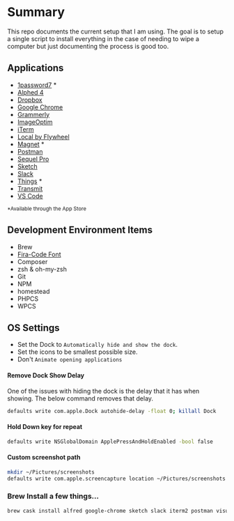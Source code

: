 # Summary

This repo documents the current setup that I am using. The goal is to setup a 
single script to install everything in the case of needing to wipe a computer
but just documenting the process is good too.

## Applications

- [1password7](https://1password.com/) *
- [Alphed 4](https://www.alfredapp.com/)
- [Dropbox](https://www.dropbox.com/)
- [Google Chrome](https://www.google.com/chrome/)
- [Grammerly](https://app.grammarly.com/)
- [ImageOptim](https://imageoptim.com/mac)
- [iTerm](https://iterm2.com/)
- [Local by Flywheel](https://localbyflywheel.com/)
- [Magnet](https://magnet.crowdcafe.com/) *
- [Postman](https://www.getpostman.com/)
- [Sequel Pro](https://github.com/sequelpro/sequelpro)
- [Sketch](https://www.sketch.com/)
- [Slack](https://slack.com/)
- [Things](https://culturedcode.com/things/) *
- [Transmit](https://panic.com/transmit/)
- [VS Code](vs-code/readme.md)

<sup>*Available through the App Store</sup>

## Development Environment Items

- Brew
- [Fira-Code Font](https://github.com/tonsky/FiraCode)
- Composer
- zsh & oh-my-zsh
- Git
- NPM
- homestead
- PHPCS
- WPCS

## OS Settings

- Set the Dock to `Automatically hide and show the dock`.  
- Set the icons to be smallest possible size.
- Don't `Animate opening applications`

#### Remove Dock Show Delay

One of the issues with hiding the dock is the delay that it has when showing. The below command removes that delay.

``` sh
defaults write com.apple.Dock autohide-delay -float 0; killall Dock
```

#### Hold Down key for repeat

``` sh
defaults write NSGlobalDomain ApplePressAndHoldEnabled -bool false
```

#### Custom screenshot path

``` sh
mkdir ~/Pictures/screenshots
defaults write com.apple.screencapture location ~/Pictures/screenshots && killall SystemUIServer
```

### Brew Install a few things...

``` sh
brew cask install alfred google-chrome sketch slack iterm2 postman visual-studio-code
```
